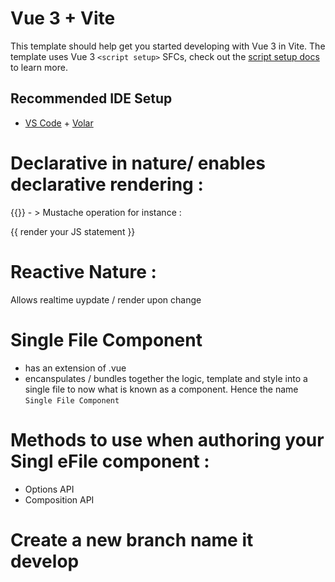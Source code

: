 # Vue 3 + Vite

This template should help get you started developing with Vue 3 in Vite. The template uses Vue 3 `<script setup>` SFCs, check out the [script setup docs](https://v3.vuejs.org/api/sfc-script-setup.html#sfc-script-setup) to learn more.

## Recommended IDE Setup

- [VS Code](https://code.visualstudio.com/) + [Volar](https://marketplace.visualstudio.com/items?itemName=Vue.volar)


# Declarative in nature/ enables declarative rendering  : 
{{}} - > Mustache operation
for instance  : 
<div> {{ render your JS statement }}</div>

# Reactive Nature : 
Allows  realtime uypdate / render upon change 

# Single File Component 
- has an extension of .vue
- encanspulates / bundles together the logic, template and style into a single file to now what is known as a component. Hence the name `Single File Component`

# Methods to use when authoring your Singl eFile component : 
 - Options API 
- Composition API

# Create a new branch name it develop